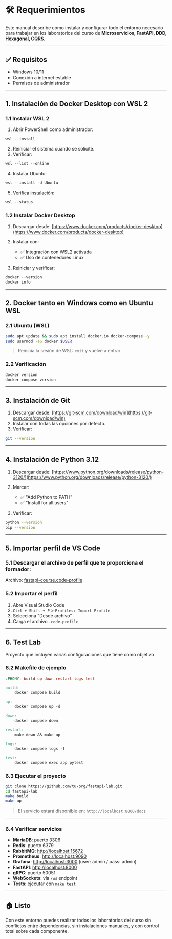 # 🛠 Requerimientos 

Este manual describe cómo instalar y configurar todo el entorno necesario para trabajar en los laboratorios del curso de **Microservicios, FastAPI, DDD, Hexagonal, CQRS**.

---

## ✅ Requisitos

* Windows 10/11 
* Conexión a internet estable
* Permisos de administrador

---

## 1. Instalación de Docker Desktop con WSL 2

### 1.1 Instalar WSL 2

1. Abrir PowerShell como administrador:

```powershell
wsl --install
```

2. Reiniciar el sistema cuando se solicite.
3. Verificar:

```powershell
wsl --list --online
```

4. Instalar Ubuntu:

```powershell
wsl --install -d Ubuntu
```

5. Verifica instalación:

```powershell
wsl --status
```

### 1.2 Instalar Docker Desktop

1. Descargar desde: [https://www.docker.com/products/docker-desktop](https://www.docker.com/products/docker-desktop)
2. Instalar con:

   * ✅ Integración con WSL2 activada
   * ✅ Uso de contenedores Linux
3. Reiniciar y verificar:

```powershell
docker --version
docker info
```

---

## 2. Docker tanto en Windows como en Ubuntu WSL

### 2.1 Ubuntu (WSL)

```bash
sudo apt update && sudo apt install docker.io docker-compose -y
sudo usermod -aG docker $USER
```

> Reinicia la sesión de WSL: `exit` y vuelve a entrar

### 2.2 Verificación

```bash
docker version
docker-compose version
```

---

## 3. Instalación de Git

1. Descargar desde: [https://git-scm.com/download/win](https://git-scm.com/download/win)
2. Instalar con todas las opciones por defecto.
3. Verificar:

```bash
git --version
```

---

## 4. Instalación de Python 3.12

1. Descargar desde: [https://www.python.org/downloads/release/python-3120/](https://www.python.org/downloads/release/python-3120/)
2. Marcar:

   * ✅ "Add Python to PATH"
   * ✅ "Install for all users"
3. Verificar:

```bash
python --version
pip --version
```

---

## 5. Importar perfil de VS Code

### 5.1 Descargar el archivo de perfil que te proporciona el formador:

Archivo: [fastapi-course.code-profile](fastapi_arquitecture.profile)

### 5.2 Importar el perfil

1. Abre Visual Studio Code
2. `Ctrl + Shift + P` > `Profiles: Import Profile`
3. Selecciona "Desde archivo"
4. Carga el archivo `.code-profile`

---

## 6. Test Lab

Proyecto que incluyen varias configuraciones que tiene como objetivo 


### 6.2 Makefile de ejemplo

```makefile
.PHONY: build up down restart logs test

build:
	docker compose build

up:
	docker compose up -d

down:
	docker compose down

restart:
	make down && make up

logs:
	docker compose logs -f

test:
	docker compose exec app pytest
```

### 6.3 Ejecutar el proyecto

```bash
git clone https://github.com/tu-org/fastapi-lab.git
cd fastapi-lab
make build
make up
```

> El servicio estará disponible en: `http://localhost:8000/docs`

---

### 6.4 Verificar servicios

* **MariaDB**: puerto 3306
* **Redis**: puerto 6379
* **RabbitMQ**: [http://localhost:15672](http://localhost:15672)
* **Prometheus**: [http://localhost:9090](http://localhost:9090)
* **Grafana**: [http://localhost:3000](http://localhost:3000) (user: admin / pass: admin)
* **FastAPI**: [http://localhost:8000](http://localhost:8000)
* **gRPC**: puerto 50051
* **WebSockets**: vía `/ws` endpoint
* **Tests**: ejecutar con `make test`

---

## 🏠 Listo

Con este entorno puedes realizar todos los laboratorios del curso sin conflictos entre dependencias, sin instalaciones manuales, y con control total sobre cada componente.
